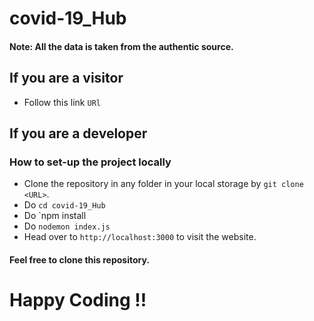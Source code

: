 # covid-19_Hub

#### Note: All the data is taken from the authentic source.
## If you are a visitor
* Follow this link `URl`

## If you are a developer

### How to set-up the project locally
* Clone the repository in any folder in your local storage by `git clone <URL>`.
* Do `cd covid-19_Hub`
* Do `npm install
* Do `nodemon index.js`
* Head over to `http://localhost:3000` to visit the website.

#### Feel free to clone this repository.
# Happy Coding !!
